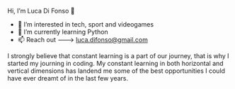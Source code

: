  Hi, I’m Luca Di Fonso 👋

- 👀 I’m interested in tech, sport and videogames
- 🌱 I’m currently learning Python
- 📫 Reach out ---> luca.difonso@gmail.com


I strongly believe that constant learning is a part of our journey, that is why I started my journing in coding.
My constant learning in both horizontal and vertical dimensions has landend me some of the best opportunities I could have ever dreamt of in the last few years.


<!---
Lucadifonso/Lucadifonso is a ✨ special ✨ repository because its `README.md` (this file) appears on your GitHub profile.
You can click the Preview link to take a look at your changes.
--->
